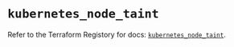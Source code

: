 # `kubernetes_node_taint`

Refer to the Terraform Registory for docs: [`kubernetes_node_taint`](https://registry.terraform.io/providers/hashicorp/kubernetes/2.23.0/docs/resources/node_taint).
